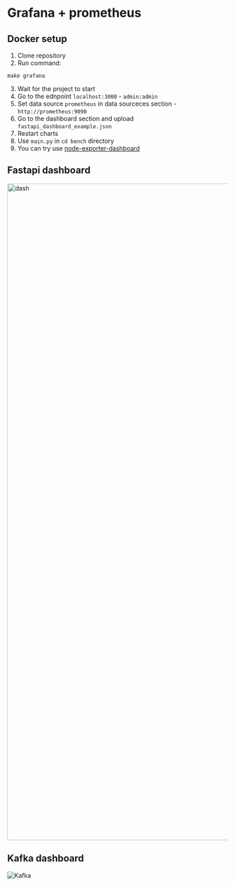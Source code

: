 # Grafana + prometheus

## Docker setup

1. Clone repository
2. Run command:
```console
make grafana
```
3. Wait for the project to start
4. Go to the ednpoint `localhost:3000` - `admin:admin`
5. Set data source `prometheus` in data sourceces section - `http://prometheus:9090`
6. Go to the dashboard section and upload `fastapi_dashboard_example.json`
7. Restart charts
8. Use `main.py` in `cd bench` directory
9. You can try use [node-exporter-dashboard](https://grafana.com/grafana/dashboards/1860-node-exporter-full/)

## Fastapi dashboard

<img width="1500" alt="dash" src="https://github.com/xodiumx/grafana_example/assets/111197771/51831b3d-6080-43bb-8990-8addd8a8d7ae">

## Kafka dashboard

![Kafka](https://github.com/user-attachments/assets/774f17ba-8b46-427a-962b-6254821a1761)
